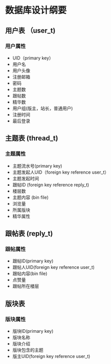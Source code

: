 # 数据库设计纲要

## 用户表 （user_t)

### 用户属性

- UID（primary key）
- 用户名
- 用户头像
- 注册邮箱
- 密码
- 主题数
- 跟帖数
- 精华数
- 用户组(版主，站长，普通用户)
- 注册时间
- 最后登录

## 主题表   (thread_t)

### 主题属性

- 主题流水号(primary key)
- 主题发起人UID（foreign key reference user_t）
- 主题发起时间
- 跟帖ID (foreign key reference reply_t)
- 楼层数
- 主题内容 (bin file)
- 浏览量
- 所属版块
- 精华属性

## 跟帖表   (reply_t)

### 跟帖属性

- 跟帖ID(primary key)
- 跟帖人UID(foreign key reference user_t)
- 跟帖内容(bin file)
- 点赞量
- 跟帖所在楼层

## 版块表

### 版块属性

- 版块ID(primary key)
- 版块名称
- 版块介绍
- 版块包含的主题
- 版主UID(foreign key reference user_t)



